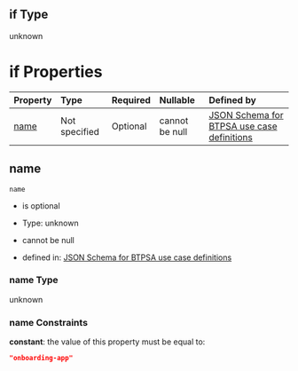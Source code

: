 ## if Type

unknown

# if Properties

| Property      | Type          | Required | Nullable       | Defined by                                                                                                                                                                                                        |
| :------------ | :------------ | :------- | :------------- | :---------------------------------------------------------------------------------------------------------------------------------------------------------------------------------------------------------------- |
| [name](#name) | Not specified | Optional | cannot be null | [JSON Schema for BTPSA use case definitions](btpsa-usecase-properties-services-items-allof-2-then-allof-35-if-properties-name.md "undefined#/properties/services/items/allOf/2/then/allOf/35/if/properties/name") |

## name



`name`

*   is optional

*   Type: unknown

*   cannot be null

*   defined in: [JSON Schema for BTPSA use case definitions](btpsa-usecase-properties-services-items-allof-2-then-allof-35-if-properties-name.md "undefined#/properties/services/items/allOf/2/then/allOf/35/if/properties/name")

### name Type

unknown

### name Constraints

**constant**: the value of this property must be equal to:

```json
"onboarding-app"
```

